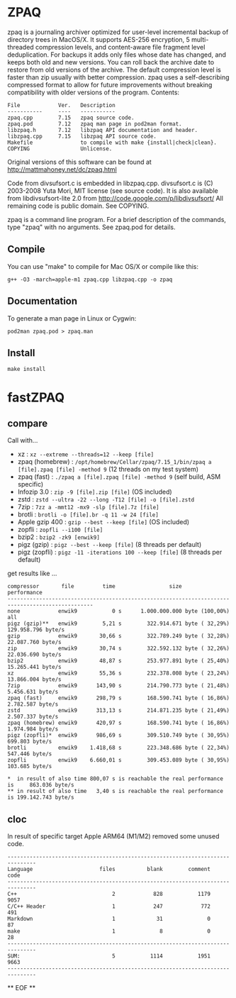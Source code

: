 # ZPAQ

zpaq is a journaling archiver optimized for user-level incremental
backup of directory trees in MacOS/X. It supports AES-256
encryption, 5 multi-threaded compression levels, and content-aware
file fragment level deduplication. For backups it adds only files
whose date has changed, and keeps both old and new versions. You can roll
back the archive date to restore from old versions of the archive.
The default compression level is faster than zip usually with better
compression. zpaq uses a self-describing compressed format to allow
for future improvements without breaking compatibility with older
versions of the program. Contents:


    File            Ver.   Description
    -----------     ----   -----------
    zpaq.cpp        7.15   zpaq source code.
    zpaq.pod        7.12   zpaq man page in pod2man format.
    libzpaq.h       7.12   libzpaq API documentation and header.
    libzpaq.cpp     7.15   libzpaq API source code.
    Makefile               to compile with make {install|check|clean}.
    COPYING                Unlicense.

Original versions of this software can be found at
http://mattmahoney.net/dc/zpaq.html

Code from divsufsort.c is embedded in libzpaq.cpp.
divsufsort.c is (C) 2003-2008 Yuta Mori, MIT license (see source code).
It is also available from libdivsufsort-lite 2.0 from
http://code.google.com/p/libdivsufsort/
All remaining code is public domain. See COPYING.

zpaq is a command line program. For a brief description of the commands,
type "zpaq" with no arguments. See zpaq.pod for details.

## Compile

You can use "make" to compile for Mac OS/X or compile like this:

  ```g++ -O3 -march=apple-m1 zpaq.cpp libzpaq.cpp -o zpaq```

## Documentation

To generate a man page in Linux or Cygwin:

  ```pod2man zpaq.pod > zpaq.man```


## Install

```make install```


# fastZPAQ

## compare

Call with...

* xz : ```xz --extreme --threads=12 --keep [file]```
* zpaq (homebrew) : ```/opt/homebrew/Cellar/zpaq/7.15_1/bin/zpaq a [file].zpaq [file] -method 9``` (12 threads on my test system)
* zpaq (fast) : ```./zpaq a [file].zpaq [file] -method 9``` (self build, ASM specific)
* Infozip 3.0 : ```zip -9 [file].zip [file]``` (OS included)
* zstd : ```zstd --ultra -22 --long -T12 [file] -o [file].zstd```
* 7zip : ```7zz a -mmt12 -mx9 -slp [file].7z [file]```
* brotli : ```brotli -o [file].br -q 11 -w 24 [file]```
* Apple gzip 400 : ```gzip --best --keep [file]``` (OS included)
* zopfli : ```zopfli --i100 [file]```
* bzip2 : ```bzip2 -zk9 [enwik9]```
* pigz (gzip) : ```pigz --best --keep [file]```  (8 threads per default)
* pigz (zopfli) : ```pigz -11 -iterations 100 --keep [file]``` (8 threads per default)

get results like ...

    compressor       file         time                 size                         performance
    -------------------------------------------------------------------------------------------------
    none            enwik9           0 s      1.000.000.000 byte (100,00%)             all
    pigz (gzip)**   enwik9        5,21 s        322.914.671 byte ( 32,29%)         129.958.796 byte/s
    gzip            enwik9       30,66 s        322.789.249 byte ( 32,28%)          22.087.760 byte/s
    zip             enwik9       30,74 s        322.592.132 byte ( 32,26%)          22.036.690 byte/s
    bzip2           enwik9       48,87 s        253.977.891 byte ( 25,40%)          15.265.441 byte/s
    xz              enwik9       55,36 s        232.378.008 byte ( 23,24%)          13.866.004 byte/s
    7zip            enwik9      143,90 s        214.790.773 byte ( 21,48%)           5.456.631 byte/s
    zpaq (fast)     enwik9      298,79 s        168.590.741 byte ( 16,86%)           2.782.587 byte/s 
    zstd            enwik9      313,13 s        214.871.235 byte ( 21,49%)           2.507.337 byte/s
    zpaq (homebrew) enwik9      420,97 s        168.590.741 byte ( 16,86%)           1.974.984 byte/s
    pigz (zopfli)*  enwik9      986,69 s        309.510.749 byte ( 30,95%)             699.803 byte/s
    brotli          enwik9    1.418,68 s        223.348.686 byte ( 22,34%)             547.446 byte/s
    zopfli          enwik9    6.660,01 s        309.453.089 byte ( 30,95%)             103.685 byte/s
    
    *  in result of also time 800,07 s is reachable the real performance is     863.036 byte/s
    ** in result of also time   3,40 s is reachable the real performance is 199.142.743 byte/s

## cloc

In result of specific target Apple ARM64 (M1/M2) removed some unused code.

    -------------------------------------------------------------------------------
    Language                     files          blank        comment           code
    -------------------------------------------------------------------------------
    C++                              2            828           1179           9057
    C/C++ Header                     1            247            772            491
    Markdown                         1             31              0             87
    make                             1              8              0             28
    -------------------------------------------------------------------------------
    SUM:                             5           1114           1951           9663
    -------------------------------------------------------------------------------
    
** EOF **
